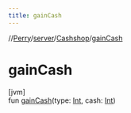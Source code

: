 ```yaml
---
title: gainCash
---
```

//[Perry](../../../index.html)/[server](../index.html)/[Cashshop](index.html)/[gainCash](gain-cash.html)



# gainCash



[jvm]\
fun [gainCash](gain-cash.html)(type: [Int](https://kotlinlang.org/api/latest/jvm/stdlib/kotlin/-int/index.html), cash: [Int](https://kotlinlang.org/api/latest/jvm/stdlib/kotlin/-int/index.html))





